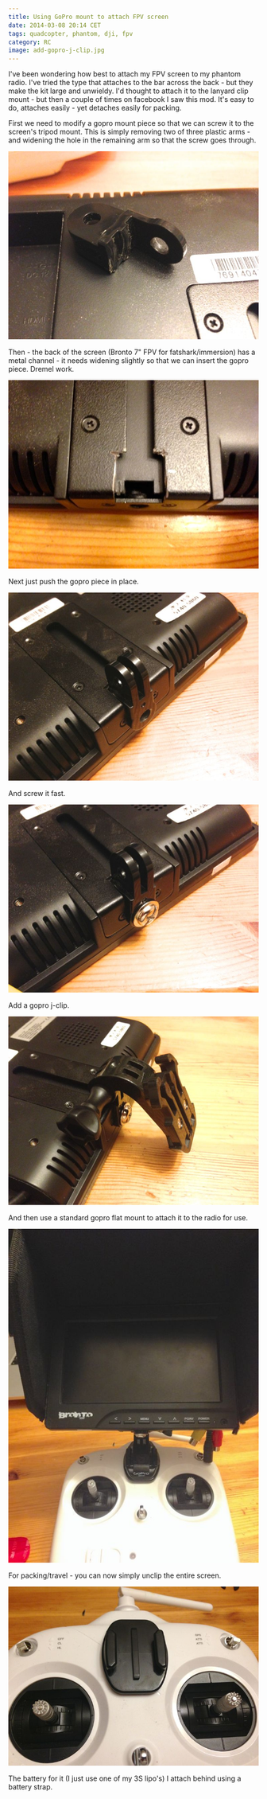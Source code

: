 ```yaml
---
title: Using GoPro mount to attach FPV screen
date: 2014-03-08 20:14 CET
tags: quadcopter, phantom, dji, fpv
category: RC
image: add-gopro-j-clip.jpg
---
```


I've been wondering how best to attach my FPV screen to my phantom radio. I've tried the type that attaches to the bar across the back - but they make the kit large and unwieldy. I'd thought to attach it to the lanyard clip mount - but then a couple of times on facebook I saw this mod. It's easy to do, attaches easily - yet detaches easily for packing.

First we need to modify a gopro mount piece so that we can screw it to the screen's tripod mount. This is simply removing two of three plastic arms - and widening the hole in the remaining arm so that the screw goes through.

![Modified gopro piece.](modified-gopro-piece.jpg 'Modified gopro piece.')

Then - the back of the screen (Bronto 7" FPV for fatshark/immersion) has a metal channel - it needs widening slightly so that we can insert the gopro piece. Dremel work.

![Widen mount point on back of screen.](back-of-screen.jpg 'Widen mount point on back of screen.')

Next just push the gopro piece in place.

![Push the gopro piece into place.](attachement-in-place.jpg 'Push the gopro piece into place.')

And screw it fast.

![Screwed fast.](attachment-screwed-fast.jpg 'Screwed fast.')

Add a gopro j-clip.

![Add a gopro j-clip.](add-gopro-j-clip.jpg 'Add a gopro j-clip.')

And then use a standard gopro flat mount to attach it to the radio for use.

![Attach to radio with standard flat mount.](in-place.jpg 'Attach to radio with standard flat mount.')

For packing/travel - you can now simply unclip the entire screen.

![Detached for packing.](detached-for-packing.jpg 'Detached for packing.')

The battery for it (I just use one of my 3S lipo's) I attach behind using a battery strap.
